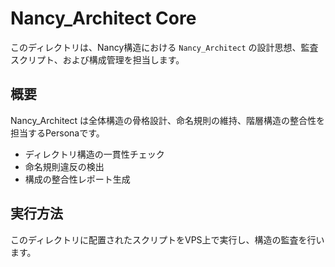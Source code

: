 # Nancy_Architect Core

このディレクトリは、Nancy構造における `Nancy_Architect` の設計思想、監査スクリプト、および構成管理を担当します。

## 概要

Nancy_Architect は全体構造の骨格設計、命名規則の維持、階層構造の整合性を担当するPersonaです。

- ディレクトリ構造の一貫性チェック
- 命名規則違反の検出
- 構成の整合性レポート生成

## 実行方法

このディレクトリに配置されたスクリプトをVPS上で実行し、構造の監査を行います。

